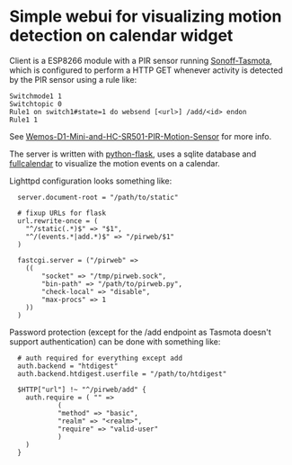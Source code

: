# Simple webui for visualizing motion detection on calendar widget


Client is a ESP8266 module with a PIR sensor running
[Sonoff-Tasmota](https://github.com/arendst/Sonoff-Tasmota), which is
configured to perform a HTTP GET whenever activity is detected by the
PIR sensor using a rule like:

```
Switchmode1 1
Switchtopic 0
Rule1 on switch1#state=1 do websend [<url>] /add/<id> endon
Rule1 1
```

See
[Wemos-D1-Mini-and-HC-SR501-PIR-Motion-Sensor](https://github.com/arendst/Sonoff-Tasmota/wiki/Wemos-D1-Mini-and-HC-SR501-PIR-Motion-Sensor)
for more info.


The server is written with [python-flask](http://flask.pocoo.org),
uses a sqlite database and [fullcalendar](https://fullcalendar.io) to
visualize the motion events on a calendar.

Lighttpd configuration looks something like:

```
  server.document-root = "/path/to/static"

  # fixup URLs for flask
  url.rewrite-once = (
    "^/static(.*)$" => "$1",
    "^/(events.*|add.*)$" => "/pirweb/$1"
  )

  fastcgi.server = ("/pirweb" =>
    ((
        "socket" => "/tmp/pirweb.sock",
        "bin-path" => "/path/to/pirweb.py",
        "check-local" => "disable",
        "max-procs" => 1
    ))
  )
```

Password protection (except for the /add endpoint as Tasmota doesn't support
authentication) can be done with something like:

```
  # auth required for everything except add
  auth.backend = "htdigest"
  auth.backend.htdigest.userfile = "/path/to/htdigest"

  $HTTP["url"] !~ "^/pirweb/add" {
    auth.require = ( "" =>
            (
            "method" => "basic",
            "realm" => "<realm>",
            "require" => "valid-user"
            )
    )
  }
```
